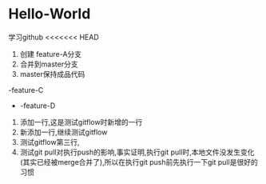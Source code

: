 # Hello-World
学习github
<<<<<<< HEAD

1. 创建 feature-A分支
2. 合并到master分支
3. master保持成品代码

-feature-C

+ -feature-D

1. 添加一行,这是测试gitflow时新增的一行  
2. 新添加一行,继续测试gitflow  
3. 测试gitflow第三行,  
4. 测试git pull对执行push的影响,事实证明,执行git pull时,本地文件没发生变化(其实已经被merge合并了),所以在执行git push前先执行一下git pull是很好的习惯
